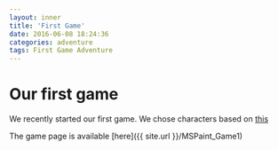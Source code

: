 ```yaml
---
layout: inner
title: 'First Game'
date: 2016-06-08 18:24:36
categories: adventure
tags: First Game Adventure
---
```

# Our first game
We recently started our first game. We chose characters based on [this](https://rpgmaker.net/media/content/users/441/locker/kXpqU.png)

The game page is available [here]({{ site.url }}/MSPaint_Game1)

